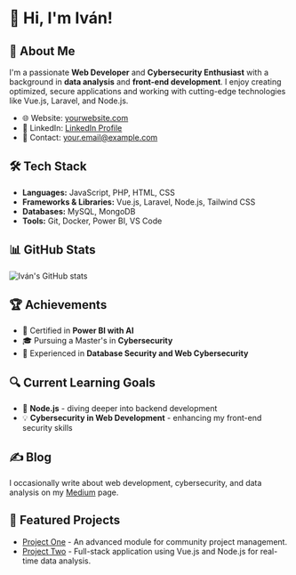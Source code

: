 # 👋 Hi, I'm Iván!

## 🚀 About Me
I'm a passionate **Web Developer** and **Cybersecurity Enthusiast** with a background in **data analysis** and **front-end development**. I enjoy creating optimized, secure applications and working with cutting-edge technologies like Vue.js, Laravel, and Node.js.

- 🌐 Website: [yourwebsite.com](https://yourwebsite.com)
- 💼 LinkedIn: [LinkedIn Profile](https://linkedin.com/in/yourprofile)
- 📧 Contact: your.email@example.com

## 🛠️ Tech Stack
- **Languages:** JavaScript, PHP, HTML, CSS
- **Frameworks & Libraries:** Vue.js, Laravel, Node.js, Tailwind CSS
- **Databases:** MySQL, MongoDB
- **Tools:** Git, Docker, Power BI, VS Code

## 📊 GitHub Stats
![Iván's GitHub stats](https://github-readme-stats.vercel.app/api?username=yourusername&show_icons=true&theme=radical)

## 🏆 Achievements
- 🥇 Certified in **Power BI with AI**
- 🎓 Pursuing a Master's in **Cybersecurity**
- 🔐 Experienced in **Database Security and Web Cybersecurity**

## 🔍 Current Learning Goals
- 🌱 **Node.js** - diving deeper into backend development
- 💡 **Cybersecurity in Web Development** - enhancing my front-end security skills

## ✍️ Blog
I occasionally write about web development, cybersecurity, and data analysis on my [Medium](https://medium.com/yourprofile) page.

## 📁 Featured Projects
- [Project One](https://github.com/yourusername/projectone) - An advanced module for community project management.
- [Project Two](https://github.com/yourusername/projecttwo) - Full-stack application using Vue.js and Node.js for real-time data analysis.

